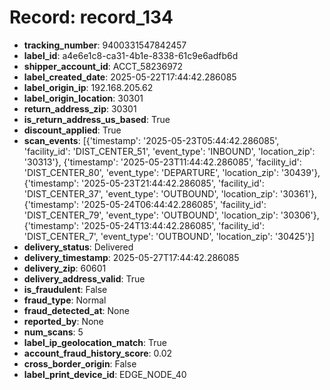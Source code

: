 # Record: record_134

- **tracking_number**: 9400331547842457
- **label_id**: a4e6e1c8-ca31-4b1e-8338-61c9e6adfb6d
- **shipper_account_id**: ACCT_58236972
- **label_created_date**: 2025-05-22T17:44:42.286085
- **label_origin_ip**: 192.168.205.62
- **label_origin_location**: 30301
- **return_address_zip**: 30301
- **is_return_address_us_based**: True
- **discount_applied**: True
- **scan_events**: [{'timestamp': '2025-05-23T05:44:42.286085', 'facility_id': 'DIST_CENTER_51', 'event_type': 'INBOUND', 'location_zip': '30313'}, {'timestamp': '2025-05-23T11:44:42.286085', 'facility_id': 'DIST_CENTER_80', 'event_type': 'DEPARTURE', 'location_zip': '30439'}, {'timestamp': '2025-05-23T21:44:42.286085', 'facility_id': 'DIST_CENTER_37', 'event_type': 'OUTBOUND', 'location_zip': '30361'}, {'timestamp': '2025-05-24T06:44:42.286085', 'facility_id': 'DIST_CENTER_79', 'event_type': 'OUTBOUND', 'location_zip': '30306'}, {'timestamp': '2025-05-24T13:44:42.286085', 'facility_id': 'DIST_CENTER_7', 'event_type': 'OUTBOUND', 'location_zip': '30425'}]
- **delivery_status**: Delivered
- **delivery_timestamp**: 2025-05-27T17:44:42.286085
- **delivery_zip**: 60601
- **delivery_address_valid**: True
- **is_fraudulent**: False
- **fraud_type**: Normal
- **fraud_detected_at**: None
- **reported_by**: None
- **num_scans**: 5
- **label_ip_geolocation_match**: True
- **account_fraud_history_score**: 0.02
- **cross_border_origin**: False
- **label_print_device_id**: EDGE_NODE_40